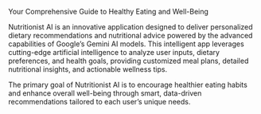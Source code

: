 Your Comprehensive Guide to Healthy Eating and Well-Being

Nutritionist AI is an innovative application designed to deliver personalized dietary recommendations and nutritional advice powered by the advanced capabilities of Google’s Gemini AI models. This intelligent app leverages cutting-edge artificial intelligence to analyze user inputs, dietary preferences, and health goals, providing customized meal plans, detailed nutritional insights, and actionable wellness tips.

The primary goal of Nutritionist AI is to encourage healthier eating habits and enhance overall well-being through smart, data-driven recommendations tailored to each user’s unique needs.﻿
